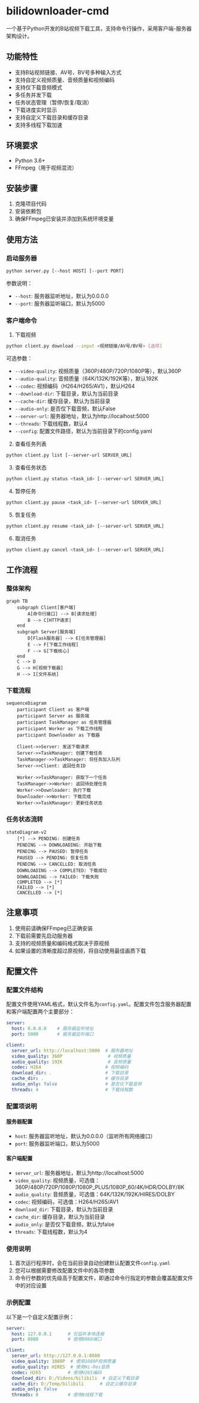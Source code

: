 # bilidownloader-cmd

一个基于Python开发的B站视频下载工具，支持命令行操作，采用客户端-服务器架构设计。

## 功能特性

- 支持B站视频链接、AV号、BV号多种输入方式
- 支持自定义视频质量、音频质量和视频编码
- 支持仅下载音频模式
- 多任务并发下载
- 任务状态管理（暂停/恢复/取消）
- 下载进度实时显示
- 支持自定义下载目录和缓存目录
- 支持多线程下载加速

## 环境要求

- Python 3.6+
- FFmpeg（用于视频混流）

## 安装步骤

1. 克隆项目代码
2. 安装依赖包
3. 确保FFmpeg已安装并添加到系统环境变量

## 使用方法

### 启动服务器

```bash
python server.py [--host HOST] [--port PORT]
```

参数说明：
- `--host`: 服务器监听地址，默认为0.0.0.0
- `--port`: 服务器监听端口，默认为5000

### 客户端命令

1. 下载视频
```bash
python client.py download --input <视频链接/AV号/BV号> [选项]
```

可选参数：
- `--video-quality`: 视频质量（360P/480P/720P/1080P等），默认360P
- `--audio-quality`: 音频质量（64K/132K/192K等），默认192K
- `--codec`: 视频编码（H264/H265/AV1），默认H264
- `--download-dir`: 下载目录，默认为当前目录
- `--cache-dir`: 缓存目录，默认为当前目录
- `--audio-only`: 是否仅下载音频，默认False
- `--server-url`: 服务器地址，默认为http://localhost:5000
- `--threads`: 下载线程数，默认4
- `--config`: 配置文件路径，默认为当前目录下的config.yaml
2. 查看任务列表
```bash
python client.py list [--server-url SERVER_URL]
```

3. 查看任务状态
```bash
python client.py status <task_id> [--server-url SERVER_URL]
```

4. 暂停任务
```bash
python client.py pause <task_id> [--server-url SERVER_URL]
```

5. 恢复任务
```bash
python client.py resume <task_id> [--server-url SERVER_URL]
```

6. 取消任务
```bash
python client.py cancel <task_id> [--server-url SERVER_URL]
```

## 工作流程

### 整体架构

```mermaid
graph TB
    subgraph Client[客户端]
        A[命令行接口] --> B[请求处理]
        B --> C[HTTP请求]
    end
    subgraph Server[服务端]
        D[Flask服务器] --> E[任务管理器]
        E --> F[下载工作线程]
        F --> G[下载核心]
    end
    C --> D
    G --> H[视频下载器]
    H --> I[文件系统]
```

### 下载流程

```mermaid
sequenceDiagram
    participant Client as 客户端
    participant Server as 服务端
    participant TaskManager as 任务管理器
    participant Worker as 下载工作线程
    participant Downloader as 下载器
    
    Client->>Server: 发送下载请求
    Server->>TaskManager: 创建下载任务
    TaskManager->>TaskManager: 将任务加入队列
    Server->>Client: 返回任务ID
    
    Worker->>TaskManager: 获取下一个任务
    TaskManager->>Worker: 返回待处理任务
    Worker->>Downloader: 执行下载
    Downloader->>Worker: 下载完成
    Worker->>TaskManager: 更新任务状态
```

### 任务状态流转

```mermaid
stateDiagram-v2
    [*] --> PENDING: 创建任务
    PENDING --> DOWNLOADING: 开始下载
    PENDING --> PAUSED: 暂停任务
    PAUSED --> PENDING: 恢复任务
    PENDING --> CANCELLED: 取消任务
    DOWNLOADING --> COMPLETED: 下载成功
    DOWNLOADING --> FAILED: 下载失败
    COMPLETED --> [*]
    FAILED --> [*]
    CANCELLED --> [*]
```

## 注意事项

1. 使用前请确保FFmpeg已正确安装
2. 下载前需要先启动服务器
3. 支持的视频质量和编码格式取决于原视频
4. 如果设置的清晰度超过原视频，将自动使用最佳画质下载

## 配置文件

### 配置文件结构

配置文件使用YAML格式，默认文件名为`config.yaml`。配置文件包含服务器配置和客户端配置两个主要部分：

```yaml
server:
  host: 0.0.0.0    # 服务器监听地址
  port: 5000       # 服务器监听端口

client:
  server_url: http://localhost:5000  # 服务器地址
  video_quality: 360P                 # 视频质量
  audio_quality: 192K                 # 音频质量
  codec: H264                        # 视频编码
  download_dir: .                    # 下载目录
  cache_dir: .                       # 缓存目录
  audio_only: false                  # 是否仅下载音频
  threads: 4                         # 下载线程数
```

### 配置项说明

#### 服务器配置
- `host`: 服务器监听地址，默认为0.0.0.0（监听所有网络接口）
- `port`: 服务器监听端口，默认为5000

#### 客户端配置
- `server_url`: 服务器地址，默认为http://localhost:5000
- `video_quality`: 视频质量，可选值：360P/480P/720P/1080P/1080P_PLUS/1080P_60/4K/HDR/DOLBY/8K
- `audio_quality`: 音频质量，可选值：64K/132K/192K/HIRES/DOLBY
- `codec`: 视频编码，可选值：H264/H265/AV1
- `download_dir`: 下载目录，默认为当前目录
- `cache_dir`: 缓存目录，默认为当前目录
- `audio_only`: 是否仅下载音频，默认为false
- `threads`: 下载线程数，默认为4

### 使用说明

1. 首次运行程序时，会在当前目录自动创建默认配置文件`config.yaml`
2. 您可以根据需要修改配置文件中的各项参数
3. 命令行参数的优先级高于配置文件，即通过命令行指定的参数会覆盖配置文件中的对应设置

### 示例配置

以下是一个自定义配置示例：

```yaml
server:
  host: 127.0.0.1      # 仅监听本地连接
  port: 8080           # 使用8080端口

client:
  server_url: http://127.0.0.1:8080
  video_quality: 1080P  # 使用1080P视频质量
  audio_quality: HIRES  # 使用Hi-Res音质
  codec: H265          # 使用H265编码
  download_dir: D:/Videos/bilibili  # 自定义下载目录
  cache_dir: D:/Temp/bilibili      # 自定义缓存目录
  audio_only: false
  threads: 8           # 使用8线程下载
```